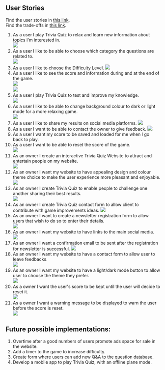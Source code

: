 ## User Stories   
Find the user stories in [this link](./user-stories-trivia-quiz.pdf).  
Find the trade-offs in [this link](./strategy-plane-trivia-quiz.pdf).  

1. As a user I play Trivia Quiz to relax and learn new information about topics I'm interested in.  
![](./user-stories-screenshots/user-stories-1.png)
1. As a user I like to be able to choose which category the questions are related to.  
![](./user-stories-screenshots/user-stories-2.png)
1. As a user I like to choose the Difficulty Level.
![](./user-stories-screenshots/user-stories-3.png)
1. As a user I like to see the score and information during and at the end of the game.  
![](./user-stories-screenshots/user-stories-4.png)  
![](./user-stories-screenshots/user-stories-4.1.png)
1. As a user I play Trivia Quiz to test and improve my knowledge.  
![](./user-stories-screenshots/user-stories-5.png)
1. As a user I like to be able to change background colour to dark or light mode for a more relaxing game.  
![](./user-stories-screenshots/user-stories-6.png)
1. As a user I like to share my results on social media platforms.
![](./user-stories-screenshots/user-stories-7.png)
1. As a user I want to be able to contact the owner to give feedback.
![](./user-stories-screenshots/user-stories-8.png)
1. As a user I want my score to be saved and loaded for me when I go back to play.
1. As a user I want to be able to reset the score of the game.  
![](./user-stories-screenshots/user-stories-9.1.png)
1. As an owner I create an interactive Trivia Quiz Website to attract and entertain people on my website.  
![](./user-stories-screenshots/user-stories-9.png)
1. As an owner I want my website to have appealing design and colour theme choice to make the user experience more pleasant and enjoyable.  
![](./user-stories-screenshots/user-stories-10.png)
1. As an owner I create Trivia Quiz to enable people to challenge one another sharing their best results.  
![](./user-stories-screenshots/user-stories-7.png)
1. As an owner I create Trivia Quiz contact form to allow client to contribute with game improvements ideas. 
![](./user-stories-screenshots/user-stories-8.png)
1. As an owner I want to create a newsletter registration form to allow users that wish to do so to enter their details.   
![](./user-stories-screenshots/user-stories-13.png)
1. As an owner I want my website to have links to the main social media.  
![](./user-stories-screenshots/user-stories-14.png)
1. As an owner I want a confirmation email to be sent after the registration for newsletter is successful.
![](./user-stories-screenshots/user-stories-15.png)
1. As an owner I want my website to have a contact form to allow user to leave feedbacks.  
![](./user-stories-screenshots/user-stories-8.png)
1. As an owner I want my website to have a light/dark mode button to allow user to choose the theme they prefer.  
![](./user-stories-screenshots/user-stories-6.png)  
1. As a owner I want the user's score to be kept until the user will decide to reset it.  
![](./user-stories-screenshots/user-stories-9.1.png) 
1. As a owner I want a warning message to be displayed to warn the user before the score is reset.  
![](./user-stories-screenshots/user-stories-21.png) 

## Future possible implementations:  
1. Overtime after a good numbers of users promote ads space for sale in the website.  
1. Add a timer to the game to increase difficulty.  
1. Create form where users can add new Q&A to the question database.  
1. Develop a mobile app to play Trivia Quiz, with an offline plane mode.  
